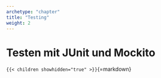 ```yaml
---
archetype: "chapter"
title: "Testing"
weight: 2
---
```



# Testen mit JUnit und Mockito


`{{< children showhidden="true" >}}`{=markdown}
